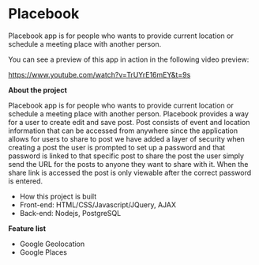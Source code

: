 # Placebook

Placebook app is for people who wants to provide current location or schedule a meeting place with another person.

You can see a preview of this app in action in the following video preview:

https://www.youtube.com/watch?v=TrUYrE16mEY&t=9s


**About the project**

Placebook app is for people who wants to provide current location or schedule a meeting place with another person. Placebook provides a way for a user to create edit and save post. Post consists of event and location information that can be accessed from anywhere since the application allows for users to share to post we have added a layer of security when creating a post the user is prompted to set up a password and that password is linked to that specific post to share the post the user simply send the URL for the posts to anyone they want to share with it. When the share link is accessed the post is only viewable after the correct password is entered.

- How this project is built
 - Front-end: HTML/CSS/Javascript/JQuery, AJAX
 - Back-end: Nodejs, PostgreSQL

**Feature list**

- Google Geolocation
- Google Places
